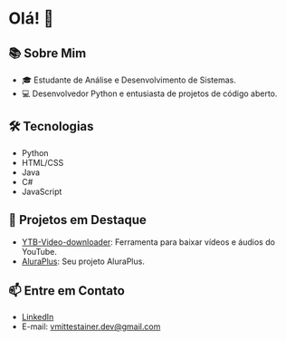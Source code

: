 # Olá! 👋

## 📚 Sobre Mim

- 🎓 Estudante de Análise e Desenvolvimento de Sistemas.
- 💻 Desenvolvedor Python e entusiasta de projetos de código aberto.

## 🛠️ Tecnologias

- Python
- HTML/CSS
- Java
- C#
- JavaScript

## 🚀 Projetos em Destaque

- [YTB-Video-downloader](https://github.com/m1ttes1/YTB-Video-downloader): Ferramenta para baixar vídeos e áudios do YouTube.
- [AluraPlus](https://aluraplus-rho-navy.vercel.app/): Seu projeto AluraPlus.

## 📫 Entre em Contato

- [LinkedIn](https://www.linkedin.com/in/vmittestainerdev/)
- E-mail: vmittestainer.dev@gmail.com
